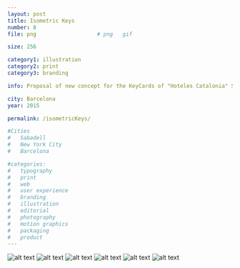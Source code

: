 ```yaml
---
layout: post
title: Isometric Keys
number: 8
file: png					# png	gif

size: 256

category1: illustration
category2: print
category3: branding

info: Proposal of new concept for the KeyCards of "Hoteles Catalonia" Simple illustrations referencing the several locations where this chain has its hotels. Colaborative project Between ESDi students and Hoteles Catalonia.

city: Barcelona
year: 2015

permalink: /isometricKeys/

#Cities
#	Sabadell
#	New York City
#	Barcelona

#categories:
#	typography
#	print
#	web
#	user experience
#	branding
#	illustration
#	editorial
#	photography
#	motion graphics
#	packaging
#	product
---
```


![alt text][img1]
![alt text][img2]
![alt text][img3]
![alt text][img4]
![alt text][img5]
![alt text][img6] 

[img1]: /img/proj/proj8_img1.png
[img2]: /img/proj/proj8_img2.png
[img3]: /img/proj/proj8_img3.png
[img4]: /img/proj/proj8_img4.png
[img5]: /img/proj/proj8_img5.png
[img6]: /img/proj/proj8_img6.png

